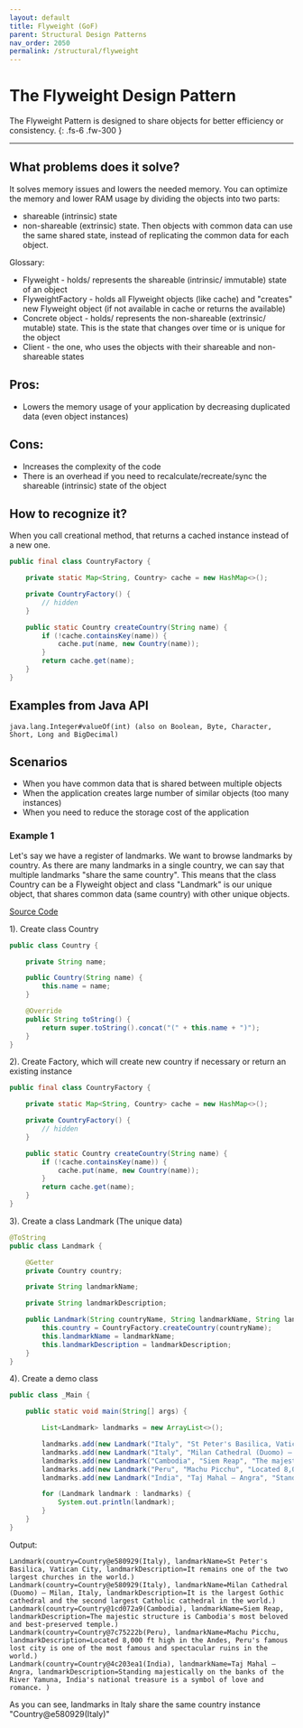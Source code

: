 ```yaml
---
layout: default
title: Flyweight (GoF)
parent: Structural Design Patterns
nav_order: 2050
permalink: /structural/flyweight
---
```


# The Flyweight Design Pattern

The Flyweight Pattern is designed to share objects for better efficiency or consistency.
{: .fs-6 .fw-300 }

---

## What problems does it solve?
It solves memory issues and lowers the needed memory. 
You can optimize the memory and lower RAM usage by dividing the objects into two parts:
- shareable (intrinsic) state 
- non-shareable (extrinsic) state.
Then objects with common data can use the same shared state, instead of replicating the common data for each object.

Glossary:
- Flyweight - holds/ represents the shareable (intrinsic/ immutable) state of an object
- FlyweightFactory - holds all Flyweight objects (like cache) and "creates" new Flyweight object (if not available in cache or returns the available)
- Concrete object - holds/ represents the non-shareable (extrinsic/ mutable) state. This is the state that changes over time or is unique for the object
- Client - the one, who uses the objects with their shareable and non-shareable states

## Pros:
- Lowers the memory usage of your application by decreasing duplicated data (even object instances)

## Cons:
- Increases the complexity of the code
- There is an overhead if you need to recalculate/recreate/sync the shareable (intrinsic) state of the object

## How to recognize it?
When you call creational method, that returns a cached instance instead of a new one.
```java
public final class CountryFactory {

    private static Map<String, Country> cache = new HashMap<>();

    private CountryFactory() {
        // hidden
    }

    public static Country createCountry(String name) {
        if (!cache.containsKey(name)) {
            cache.put(name, new Country(name));
        }
        return cache.get(name);
    }
}
```
## Examples from Java API
```
java.lang.Integer#valueOf(int) (also on Boolean, Byte, Character, Short, Long and BigDecimal)
```
## Scenarios
* When you have common data that is shared between multiple objects
* When the application creates large number of similar objects (too many instances)
* When you need to reduce the storage cost of the application

### Example 1
Let's say we have a register of landmarks. We want to browse landmarks by country. As there are many landmarks in a single country,
we can say that multiple landmarks "share the same country". This means that the class Country can be a Flyweight object 
and class "Landmark" is our unique object, that shares common data (same country) with other unique objects.

[Source Code](https://github.com/Iretha/ebook-design-patterns/tree/master/src/com/smdev/structural/flyweight) 

1). Create class Country
```java
public class Country {

    private String name;

    public Country(String name) {
        this.name = name;
    }

    @Override
    public String toString() {
        return super.toString().concat("(" + this.name + ")");
    }
}
```
2). Create Factory, which will create new country if necessary or return an existing instance
```java
public final class CountryFactory {

    private static Map<String, Country> cache = new HashMap<>();

    private CountryFactory() {
        // hidden
    }

    public static Country createCountry(String name) {
        if (!cache.containsKey(name)) {
            cache.put(name, new Country(name));
        }
        return cache.get(name);
    }
}
```
3). Create a class Landmark (The unique data)
```java
@ToString
public class Landmark {

    @Getter
    private Country country;

    private String landmarkName;

    private String landmarkDescription;

    public Landmark(String countryName, String landmarkName, String landmarkDescription) {
        this.country = CountryFactory.createCountry(countryName);
        this.landmarkName = landmarkName;
        this.landmarkDescription = landmarkDescription;
    }
}
```
4). Create a demo class
```java
public class _Main {

    public static void main(String[] args) {

        List<Landmark> landmarks = new ArrayList<>();

        landmarks.add(new Landmark("Italy", "St Peter's Basilica, Vatican City", "It remains one of the two largest churches in the world."));
        landmarks.add(new Landmark("Italy", "Milan Cathedral (Duomo) – Milan, Italy", "It is the largest Gothic cathedral and the second largest Catholic cathedral in the world."));
        landmarks.add(new Landmark("Cambodia", "Siem Reap", "The majestic structure is Cambodia's most beloved and best-preserved temple."));
        landmarks.add(new Landmark("Peru", "Machu Picchu", "Located 8,000 ft high in the Andes, Peru's famous lost city is one of the most famous and spectacular ruins in the world."));
        landmarks.add(new Landmark("India", "Taj Mahal – Angra", "Standing majestically on the banks of the River Yamuna, India's national treasure is a symbol of love and romance. "));

        for (Landmark landmark : landmarks) {
            System.out.println(landmark);
        }
    }
}
```
Output:
```
Landmark(country=Country@e580929(Italy), landmarkName=St Peter's Basilica, Vatican City, landmarkDescription=It remains one of the two largest churches in the world.)
Landmark(country=Country@e580929(Italy), landmarkName=Milan Cathedral (Duomo) – Milan, Italy, landmarkDescription=It is the largest Gothic cathedral and the second largest Catholic cathedral in the world.)
Landmark(country=Country@1cd072a9(Cambodia), landmarkName=Siem Reap, landmarkDescription=The majestic structure is Cambodia's most beloved and best-preserved temple.)
Landmark(country=Country@7c75222b(Peru), landmarkName=Machu Picchu, landmarkDescription=Located 8,000 ft high in the Andes, Peru's famous lost city is one of the most famous and spectacular ruins in the world.)
Landmark(country=Country@4c203ea1(India), landmarkName=Taj Mahal – Angra, landmarkDescription=Standing majestically on the banks of the River Yamuna, India's national treasure is a symbol of love and romance. )

```
As you can see, landmarks in Italy share the same country instance "Country@e580929(Italy)"
